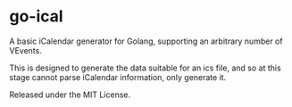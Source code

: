 # go-ical

A basic iCalendar generator for Golang, supporting an arbitrary number of VEvents.

This is designed to generate the data suitable for an ics file, and so at this stage cannot parse iCalendar information, only generate it.

Released under the MIT License.